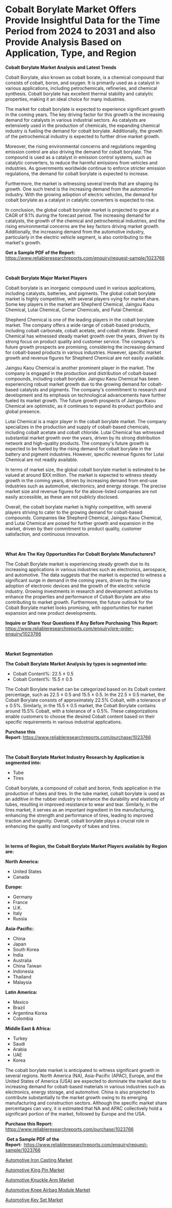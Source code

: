 <p><h1>Cobalt Borylate Market Offers Provide Insightful Data for the Time Period from 2024 to 2031 and also Provide Analysis Based on Application, Type, and Region</h1></p><p><strong>Cobalt Borylate Market Analysis and Latest Trends</strong></p>
<p><p>Cobalt Borylate, also known as cobalt borate, is a chemical compound that consists of cobalt, boron, and oxygen. It is primarily used as a catalyst in various applications, including petrochemicals, refineries, and chemical synthesis. Cobalt borylate has excellent thermal stability and catalytic properties, making it an ideal choice for many industries.</p><p>The market for cobalt borylate is expected to experience significant growth in the coming years. The key driving factor for this growth is the increasing demand for catalysts in various industrial sectors. As catalysts are extensively used in the production of chemicals, the expanding chemical industry is fueling the demand for cobalt borylate. Additionally, the growth of the petrochemical industry is expected to further drive market growth.</p><p>Moreover, the rising environmental concerns and regulations regarding emission control are also driving the demand for cobalt borylate. The compound is used as a catalyst in emission control systems, such as catalytic converters, to reduce the harmful emissions from vehicles and industries. As governments worldwide continue to enforce stricter emission regulations, the demand for cobalt borylate is expected to increase.</p><p>Furthermore, the market is witnessing several trends that are shaping its growth. One such trend is the increasing demand from the automotive industry. With the growing adoption of electric vehicles, the demand for cobalt borylate as a catalyst in catalytic converters is expected to rise.</p><p>In conclusion, the global cobalt borylate market is projected to grow at a CAGR of 9.1% during the forecast period. The increasing demand for catalysts, the growth of the chemical and petrochemical industries, and the rising environmental concerns are the key factors driving market growth. Additionally, the increasing demand from the automotive industry, particularly in the electric vehicle segment, is also contributing to the market's growth.</p></p>
<p><strong>Get a Sample PDF of the Report:&nbsp;</strong> <a href="https://www.reliableresearchreports.com/enquiry/request-sample/1023766">https://www.reliableresearchreports.com/enquiry/request-sample/1023766</a></p>
<p>&nbsp;</p>
<p><strong>Cobalt Borylate Major Market Players</strong></p>
<p><p>Cobalt borylate is an inorganic compound used in various applications, including catalysts, batteries, and pigments. The global cobalt borylate market is highly competitive, with several players vying for market share. Some key players in the market are Shepherd Chemical, Jaingsu Kaou Chemical, Lutai Chemical, Comar Chemicals, and Futai Chemical.</p><p>Shepherd Chemical is one of the leading players in the cobalt borylate market. The company offers a wide range of cobalt-based products, including cobalt carbonate, cobalt acetate, and cobalt nitrate. Shepherd Chemical has witnessed steady market growth over the years, driven by its strong focus on product quality and customer service. The company's future growth prospects are promising, considering the increasing demand for cobalt-based products in various industries. However, specific market growth and revenue figures for Shepherd Chemical are not easily available.</p><p>Jaingsu Kaou Chemical is another prominent player in the market. The company is engaged in the production and distribution of cobalt-based compounds, including cobalt borylate. Jaingsu Kaou Chemical has been experiencing robust market growth due to the growing demand for cobalt-based catalysts and pigments. The company's commitment to research and development and its emphasis on technological advancements have further fueled its market growth. The future growth prospects of Jaingsu Kaou Chemical are optimistic, as it continues to expand its product portfolio and global presence.</p><p>Lutai Chemical is a major player in the cobalt borylate market. The company specializes in the production and supply of cobalt-based chemicals, including cobalt acetate and cobalt chloride. Lutai Chemical has witnessed substantial market growth over the years, driven by its strong distribution network and high-quality products. The company's future growth is expected to be fueled by the rising demand for cobalt borylate in the battery and pigment industries. However, specific revenue figures for Lutai Chemical are not readily available.</p><p>In terms of market size, the global cobalt borylate market is estimated to be valued at around $XX million. The market is expected to witness steady growth in the coming years, driven by increasing demand from end-use industries such as automotive, electronics, and energy storage. The precise market size and revenue figures for the above-listed companies are not easily accessible, as these are not publicly disclosed.</p><p>Overall, the cobalt borylate market is highly competitive, with several players striving to cater to the growing demand for cobalt-based compounds. Companies like Shepherd Chemical, Jaingsu Kaou Chemical, and Lutai Chemical are poised for further growth and expansion in the market, driven by their commitment to product quality, customer satisfaction, and continuous innovation.</p></p>
<p>&nbsp;</p>
<p><strong>What Are The Key Opportunities For Cobalt Borylate Manufacturers?</strong></p>
<p><p>The Cobalt Borylate market is experiencing steady growth due to its increasing applications in various industries such as electronics, aerospace, and automotive. The data suggests that the market is expected to witness a significant surge in demand in the coming years, driven by the rising adoption of electronic devices and the growth of the electric vehicle industry. Growing investments in research and development activities to enhance the properties and performance of Cobalt Borylate are also contributing to market growth. Furthermore, the future outlook for the Cobalt Borylate market looks promising, with opportunities for market expansion and new product developments.</p></p>
<p><strong>Inquire or Share Your Questions If Any Before Purchasing This Report:</strong> <a href="https://www.reliableresearchreports.com/enquiry/pre-order-enquiry/1023766">https://www.reliableresearchreports.com/enquiry/pre-order-enquiry/1023766</a></p>
<p>&nbsp;</p>
<p><strong>Market Segmentation</strong></p>
<p><strong>The Cobalt Borylate Market Analysis by types is segmented into:</strong></p>
<p><ul><li>Cobalt Content%: 22.5 ± 0.5</li><li>Cobalt Content%: 15.5 ± 0.5</li></ul></p>
<p><p>The Cobalt Borylate market can be categorized based on its Cobalt content percentage, such as 22.5 ± 0.5 and 15.5 ± 0.5. In the 22.5 ± 0.5 market, the Cobalt Borylate consists of approximately 22.5% Cobalt, with a tolerance of ± 0.5%. Similarly, in the 15.5 ± 0.5 market, the Cobalt Borylate contains around 15.5% Cobalt, with a tolerance of ± 0.5%. These categorizations enable customers to choose the desired Cobalt content based on their specific requirements in various industrial applications.</p></p>
<p><strong>Purchase this Report:&nbsp;</strong><a href="https://www.reliableresearchreports.com/purchase/1023766">https://www.reliableresearchreports.com/purchase/1023766</a></p>
<p>&nbsp;</p>
<p><strong>The Cobalt Borylate Market Industry Research by Application is segmented into:</strong></p>
<p><ul><li>Tube</li><li>Tires</li></ul></p>
<p><p>Cobalt borylate, a compound of cobalt and boron, finds application in the production of tubes and tires. In the tube market, cobalt borylate is used as an additive in the rubber industry to enhance the durability and elasticity of tubes, resulting in improved resistance to wear and tear. Similarly, in the tires market, it serves as an important ingredient in tire manufacturing, enhancing the strength and performance of tires, leading to improved traction and longevity. Overall, cobalt borylate plays a crucial role in enhancing the quality and longevity of tubes and tires.</p></p>
<p>&nbsp;</p>
<p><strong>In terms of Region, the Cobalt Borylate Market Players available by Region are:</strong></p>
<p>
    <p> <strong> North America: </strong>
        <ul>
            <li>United States</li>
            <li>Canada</li>
        </ul>
        </p> 
    <p> <strong> Europe: </strong>
        <ul>
            <li>Germany</li>
            <li>France</li>
            <li>U.K.</li>
            <li>Italy</li>
            <li>Russia</li>
        </ul>
        </p> 
    <p> <strong> Asia-Pacific: </strong>
        <ul>
            <li>China</li>
            <li>Japan</li>
            <li>South Korea</li>
            <li>India</li>
            <li>Australia</li>
            <li>China Taiwan</li>
            <li>Indonesia</li>
            <li>Thailand</li>
            <li>Malaysia</li>
        </ul>
        </p> 
    <p> <strong> Latin America: </strong>
        <ul>
            <li>Mexico</li>
            <li>Brazil</li>
            <li>Argentina Korea</li>
            <li>Colombia</li>
        </ul>
        </p> 
    <p> <strong> Middle East & Africa: </strong>
        <ul>
            <li>Turkey</li>
            <li>Saudi</li>
            <li>Arabia</li>
            <li>UAE</li>
            <li>Korea</li>
        </ul>
    </p>
    </p>
<p><p>The cobalt borylate market is anticipated to witness significant growth in several regions. North America (NA), Asia-Pacific (APAC), Europe, and the United States of America (USA) are expected to dominate the market due to increasing demand for cobalt-based materials in various industries such as electronics, energy storage, and automotive. China is also projected to contribute substantially to the market growth owing to its emerging manufacturing and construction sectors. Although the specific market share percentages can vary, it is estimated that NA and APAC collectively hold a significant portion of the market, followed by Europe and the USA.</p></p>
<p><strong>Purchase this Report: </strong><a href="https://www.reliableresearchreports.com/purchase/1023766">https://www.reliableresearchreports.com/purchase/1023766</a></p>
<p>&nbsp;<strong>Get a Sample PDF of the Report:&nbsp;&nbsp;</strong><a href="https://www.reliableresearchreports.com/enquiry/request-sample/1023766">https://www.reliableresearchreports.com/enquiry/request-sample/1023766</a></p>
<p><strong></strong></p>
<p><p><a href="https://medium.com/p/c8ef04a0dfbd/edit">Automotive Iron Casting Market</a></p><p><a href="https://medium.com/@judithhoffman05/automotive-king-pin-market-insights-into-market-cagr-market-trends-and-growth-strategies-138ead88fe60">Automotive King Pin Market</a></p><p><a href="https://medium.com/@judithhoffman05/automotive-knuckle-arm-market-analysis-and-sze-forecasted-for-period-from-2024-to-2031-37c1aaae7c43">Automotive Knuckle Arm Market</a></p><p><a href="https://medium.com/@judithhoffman05/automotive-knee-airbag-module-market-share-evolution-and-market-growth-trends-2024-2031-27a888edcdc5">Automotive Knee Airbag Module Market</a></p><p><a href="https://medium.com/@judithhoffman05/automotive-key-set-market-analysis-and-sze-forecasted-for-period-from-2024-to-2031-bde454d1f36a">Automotive Key Set Market</a></p></p>
